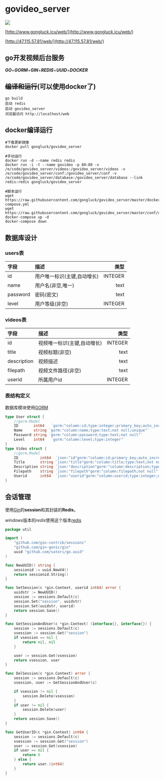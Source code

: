 # govideo_server
![](https://github.com/gongluck/govideo_server/blob/master/videos/logo.png)

[http://www.gongluck.icu/web/](http://www.gongluck.icu/web/)

[http://47.115.57.81/web/](http://47.115.57.81/web/)

## go开发视频后台服务
***GO***+***GORM***+***GIN***+***REDIS***+***UUID***+***DOCKER***

## ~~编译和运行~~(可以使用docker了)
```shell
go build
启动 redis
启动 govideo_server
浏览器访问 http://localhost/web
```

## docker编译运行
```shell
#下载更新镜像
docker pull gongluck/govideo_server

#手动运行
docker run -d --name redis redis
docker run -i -t --name govideo -p 80:80 -v /e/code/govideo_server/videos:/govideo_server/videos -v /e/code/govideo_server/conf:/govideo_server/conf -v /e/code/govideo_server/database:/govideo_server/database --link redis:redis gongluck/govideo_server

#脚本运行
wget https://raw.githubusercontent.com/gongluck/govideo_server/master/docker-compose.yml
wget https://raw.githubusercontent.com/gongluck/govideo_server/master/conf/config.yml
docker-compose up -d
docker-compose down
```

## 数据库设计

### users表

|字段|描述|类型|
|:-|:-|-:|
|id|用户唯一标识(主键,自动增长)|INTEGER|
|name|用户名(非空,唯一)|text|
|password|密码(密文)|text|
|level|用户等级(非空)|INTEGER|

### videos表

|字段|描述|类型|
|:-|:-|-:|
|id|视频唯一标识(主键,自动增长)|INTEGER|
|title|视频标题(非空)|text|
|description|视频描述|text|
|filepath|视频文件路径(非空)|text|
|userid|所属用户id|INTEGER|

### 表结构定义
数据库模块使用[GORM](https://gorm.io/)
```Go
type User struct {
	//gorm.Model
	ID       int64   `gorm:"column:id;type:integer;primary_key;auto_increment"`
	Name     string `gorm:"column:name;type:text;not null;unique"`
	Password string `gorm:"column:password;type:text;not null"`
	Level    int64   `gorm:"column:level;type:integer"`
}
type Video struct {
	//gorm.Model
	ID          int64  `json:"id"gorm:"column:id;primary_key;auto_increment"`
	Title       string `json:"title"gorm:"column:title;type:text;not null"`
	Description string `json:"description"gorm:"column:description;type:text"`
	Filepath    string `json:"filepath"gorm:"column:filepath;not null"`
	Userid      int64  `json:"userid"gorm:"column:userid;type:integer;not null"`
}
```

## 会话管理

使用[Gin](https://gin-gonic.com/zh-cn/docs/)的**session**和其封装的**Redis**。

*windows*版本的*redis*使用这个版本[redis](https://github.com/microsoftarchive/redis/releases)
```Go
package util

import (
	"github.com/gin-contrib/sessions"
	"github.com/gin-gonic/gin"
	uuid "github.com/satori/go.uuid"
)

func NewUUID() string {
	sessionid := uuid.NewV4()
	return sessionid.String()
}

func SetSession(c *gin.Context, userid int64) error {
	uuidstr := NewUUID()
	session := sessions.Default(c)
	session.Set("session", uuidstr)
	session.Set(uuidstr, userid)
	return session.Save()
}

func GetSessionAndUser(c *gin.Context) (interface{}, interface{}) {
	session := sessions.Default(c)
	vsession := session.Get("session")
	if vsession == nil {
		return nil, nil
	}

	user := session.Get(vsession)
	return vsession, user
}

func DelSession(c *gin.Context) error {
	session := sessions.Default(c)
	vsession, user := GetSessionAndUser(c)

	if vsession != nil {
		session.Delete(vsession)
	}
	if user != nil {
		session.Delete(user)
	}
	return session.Save()
}

func GetUserID(c *gin.Context) int64 {
	session := sessions.Default(c)
	vsession := session.Get("session")
	user := session.Get(vsession)
	if user == nil {
		return 0
	} else {
		return user.(int64)
	}
}
```
